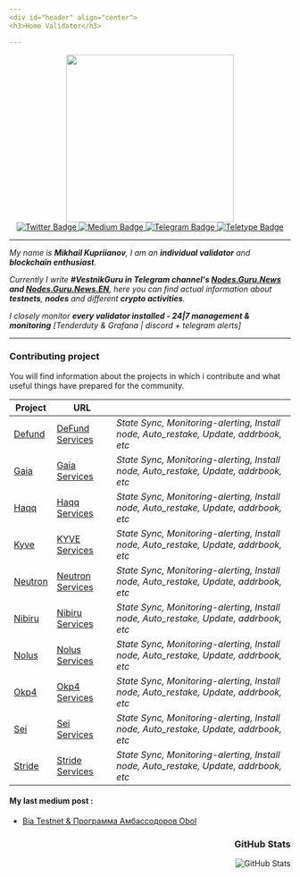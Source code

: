 ```yaml
---
<div id="header" align="center">
<h3>Home Validator</h3>

---
```


<div id="header" align="center">
  <img src="https://media0.giphy.com/media/6FT3QE3AJMfwJDZBNr/giphy.gif?cid=ecf05e47svouk7n1hdv06dvyhz5l51d79w7vi16af5yow8vv&rid=giphy.gif&ct=s" width="300"/>
<div id="badges">
  <a href="https://twitter.com/MikhailKupriya2">
    <img src="https://img.shields.io/badge/Twitter-blue?logo=Twitter&logoColor=white" alt="Twitter Badge"/>
  </a>
  <a href="https://medium.com/@MikhailKupriya2">
    <img src="https://img.shields.io/badge/Medium-black?logo=Medium&logoColor=white" alt="Medium Badge"/>
  </a>
  <a href="https://t.me/kupriianov88">
    <img src="https://img.shields.io/badge/Telegram-blue?logo=Telegram&logoColor=white" alt="Telegram Badge"/>
  </a>
  <a href="https://teletype.in/@kupriianov88">
    <img src="https://img.shields.io/badge/Teletype-black?logo=Teletype&logoColor=white" alt="Teletype Badge"/>
  </a>
  </div>

  ---

  <div id="header" align="left">

*My name is **Mikhail Kupriianov**, I am an **individual validator** and **blockchain enthusiast**.*

*Currently I write **#VestnikGuru in Telegram channel's [Nodes.Guru.News](https://t.me/NodesGuruNews) and [Nodes.Guru.News.EN](https://t.me/NodesGuruNews_ENG)**, here you can find actual information about **testnets**, **nodes** and different **crypto activities**.*

*I closely monitor **every validator installed - 24|7 management & monitoring** [Tenderduty & Grafana | discord + telegram alerts]*

  ---

    
### Contributing project

You will find information about the projects in which i contribute and what useful things have prepared for the community.

| Project | URL                                                                                                        |                                |
|-----------------------------------|----------------------------------------------------------------------------------|------------------------------------------------------------------|
| [Defund](https://www.defund.app/) | [DeFund Services](https://github.com/88Mikhail88/My_Testnets/tree/main/Defund)   | *State Sync, Monitoring-alerting, Install node, Auto_restake, Update, addrbook, etc*       |
| [Gaia]()                          | [Gaia Services](https://github.com/88Mikhail88/My_Testnets/tree/main/Gaia)       | *State Sync, Monitoring-alerting, Install node, Auto_restake, Update, addrbook, etc*       |
| [Haqq](https://islamiccoin.net/)  | [Haqq Services](https://github.com/88Mikhail88/My_Testnets/tree/main/Haqq)       | *State Sync, Monitoring-alerting, Install node, Auto_restake, Update, addrbook, etc*       |
| [Kyve](https://www.kyve.network/) | [KYVE Services](https://github.com/88Mikhail88/My_Testnets/tree/main/KYVE)       | *State Sync, Monitoring-alerting, Install node, Auto_restake, Update, addrbook, etc*       |
| [Neutron](https://neutron.org/)   | [Neutron Services](https://github.com/88Mikhail88/My_Testnets/tree/main/Neutron) | *State Sync, Monitoring-alerting, Install node, Auto_restake, Update, addrbook, etc*       |
| [Nibiru](https://nibiru.fi/)      | [Nibiru Services](https://github.com/88Mikhail88/My_Testnets/tree/main/Nibiru)   | *State Sync, Monitoring-alerting, Install node, Auto_restake, Update, addrbook, etc*       |
| [Nolus](https://nolus.io/)        | [Nolus Services](https://github.com/88Mikhail88/My_Testnets/tree/main/Nolus)     | *State Sync, Monitoring-alerting, Install node, Auto_restake, Update, addrbook, etc*       |
| [Okp4](https://okp4.network/)     | [Okp4 Services](https://github.com/88Mikhail88/My_Testnets/tree/main/Okp4)       | *State Sync, Monitoring-alerting, Install node, Auto_restake, Update, addrbook, etc*       |
| [Sei](https://www.seinetwork.io/) | [Sei Services](https://github.com/88Mikhail88/My_Testnets/tree/main/Sei)         | *State Sync, Monitoring-alerting, Install node, Auto_restake, Update, addrbook, etc*       |
| [Stride](https://stride.zone/)    | [Stride Services](https://github.com/88Mikhail88/My_Testnets/tree/main/Stride)   | *State Sync, Monitoring-alerting, Install node, Auto_restake, Update, addrbook, etc*       |

<div id="header" align="left">

#### My last medium post :
<!-- BLOG-POST-LIST:START -->
- [Bia Testnet &amp; Программа Амбассодоров Obol](https://medium.com/@MikhailKupriya2/b-b87aa4c1f16c?source=rss-10e84f172f22------2)
<!-- BLOG-POST-LIST:END -->

  <div id="header" align="right"><h3>GitHub Stats</h3>
<p><img src="https://github-readme-stats.vercel.app/api?username=88Mikhail88&amp;show_icons=true" alt="GitHub Stats"></p>
<img src="https://komarev.com/ghpvc/?username=88Mikhail88&style=flat-square&color=blue" alt=""/>

  
